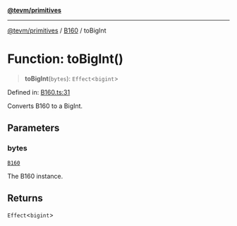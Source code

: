 [**@tevm/primitives**](../../../README.md)

***

[@tevm/primitives](../../../globals.md) / [B160](../README.md) / toBigInt

# Function: toBigInt()

> **toBigInt**(`bytes`): `Effect`\<`bigint`\>

Defined in: [B160.ts:31](https://github.com/evmts/tevm-monorepo/blob/main/packages/primitives/src/B160.ts#L31)

Converts B160 to a BigInt.

## Parameters

### bytes

[`B160`](../type-aliases/B160.md)

The B160 instance.

## Returns

`Effect`\<`bigint`\>
